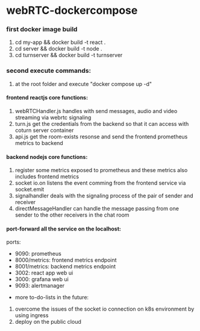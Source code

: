 # webRTC-dockercompose
### first docker image build 
1. cd my-app && docker build -t react .
2. cd server && docker build -t node .
3. cd turnserver && docker build -t turnserver
### second execute commands:
1. at the root folder and execute "docker compose up -d"

#### frontend reactjs core functions:
1. webRTCHandler.js handles with send messages, audio and video streaming via webrtc signaling
2. turn.js get the credentials from the backend so that it can access with coturn server container
3. api.js get the room-exists resonse and send the frontend prometheus metrics to backend

#### backend nodejs core functions:
1. register some metrics exposed to prometheus and these metrics also includes frontend metrics
2. socket io.on listens the event comming from the frontend service via socket.emit
3. signalhandler deals with the signaling process of the pair of sender and receiver
4. directMessageHandler can handle the message passing from one sender to the other receivers in the chat room


#### port-forward all the service on the localhost:
ports:
- 9090: prometheus
- 8000/metrics: frontend metrics endpoint
- 8001/metrics: backend metrics endpoint
- 3002: react app web ui
- 3000: grafana web ui
- 9093: alertmanager

* more to-do-lists in the future:
1. overcome the issues of the socket io connection on k8s environment by using ingress
2. deploy on the public cloud 

